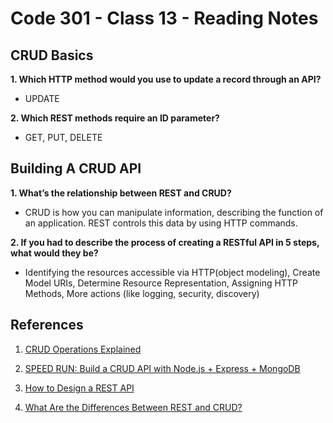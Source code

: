 # Code 301 - Class 13 - Reading Notes

## CRUD Basics

**1. Which HTTP method would you use to update a record through an API?**

- UPDATE

 **2. Which REST methods require an ID parameter?**

- GET, PUT, DELETE

## Building A CRUD API

**1. What’s the relationship between REST and CRUD?**

- CRUD is how you can manipulate information, describing the function of an application. REST controls this data by using HTTP commands.

**2. If you had to describe the process of creating a RESTful API in 5 steps, what would they be?**

- Identifying the resources accessible via HTTP(object modeling), Create Model URIs, Determine Resource Representation, Assigning HTTP Methods, More actions (like logging, security, discovery)

## References

1. [CRUD Operations Explained](https://medium.com/geekculture/crud-operations-explained-2a44096e9c88)

2. [SPEED RUN: Build a CRUD API with Node.js + Express + MongoDB](https://www.youtube.com/watch?v=EzNcBhSv1Wo&ab_channel=CodingGarden)

3. [How to Design a REST API](https://restfulapi.net/rest-api-design-tutorial-with-example/)

4. [What Are the Differences Between REST and CRUD?](https://www.logicmonitor.com/blog/rest-vs-crud#:~:text=In%20its%20base%20form%2C%20CRUD,not%20limited%20to%20CRUD%20functions.)
